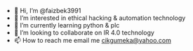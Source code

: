 - 👋 Hi, I’m @faizbek3991
- 👀 I’m interested in ethical hacking & automation technology
- 🌱 I’m currently learning python & plc
- 💞️ I’m looking to collaborate on IR 4.0 technology
- 📫 How to reach me email me cikgumeka@yahoo.com

<!---
faizbek3991/faizbek3991 is a ✨ special ✨ repository because its `README.md` (this file) appears on your GitHub profile.
You can click the Preview link to take a look at your changes.
--->
